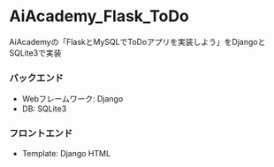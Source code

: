 # AiAcademy_Flask_ToDo
AiAcademyの「FlaskとMySQLでToDoアプリを実装しよう」をDjangoとSQLite3で実装

### バックエンド
- Webフレームワーク: Django
- DB: SQLite3 

### フロントエンド
- Template: Django HTML
